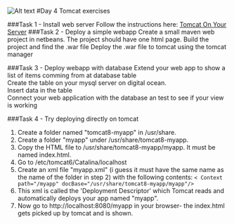 ![Alt text](../img/lotussm.png)
#Day 4 Tomcat exercises

###Task 1 - Install web server
Follow the instructions here: [Tomcat On Your Server](TomcatOnYourServer.pdf)
###Task 2 - Deploy a simple webapp
Create a small maven web project in netbeans. 
The project should have one html page.
Build the project and find the .war file
Deploy the .war file to tomcat using the tomcat manager

###Task 3 - Deploy webapp with database
Extend your web app to show a list of items comming from at database table  
Create the table on your mysql server on digital ocean.  
Insert data in the table  
Connect your web application with the database an test to see if your view is working

###Task 4 - Try deploying directly on tomcat  
1. Create a folder named "tomcat8-myapp" in /usr/share.
2. Create a folder "myapp" under /usr/share/tomcat8-myapp.
3. Copy the HTML file to /usr/share/tomcat8-myapp/myapp. It must be named index.html.
4. Go to /etc/tomcat6/Catalina/localhost  
5. Create an xml file "myapp.xml" (i guess it must have the same name as the name of the folder in step 2) with the following contents:
`< Context path="/myapp" docBase="/usr/share/tomcat8-myapp/myapp"/>`  
6. This xml is called the 'Deployment Descriptor' which Tomcat reads and automatically deploys your app named "myapp".  
7. Now go to http://localhost:8080/myapp in your browser- the index.html gets picked up by tomcat and is shown.

